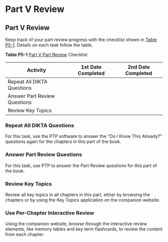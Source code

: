 # Part V Review

## **Part V Review**

Keep track of your part review progress with the checklist shown in [Table P5-1](vol2_part-p05.xhtml#part-p05tab01). Details on each task follow the table.

**Table P5-1** [Part V Part Review](vol2_part-p05.xhtml#part-p05) Checklist

| Activity | 1st Date Completed | 2nd Date Completed |
| --- | --- | --- |
| Repeat All DIKTA Questions |  |  |
| Answer Part Review Questions |  |  |
| Review Key Topics |  |  |

### Repeat All DIKTA Questions

For this task, use the PTP software to answer the "Do I Know This Already?" questions again for the chapters in this part of the book.

### Answer Part Review Questions

For this task, use PTP to answer the Part Review questions for this part of the book.

### Review Key Topics

Review all key topics in all chapters in this part, either by browsing the chapters or by using the Key Topics application on the companion website.

### Use Per-Chapter Interactive Review

Using the companion website, browse through the interactive review elements, like memory tables and key term flashcards, to review the content from each chapter.